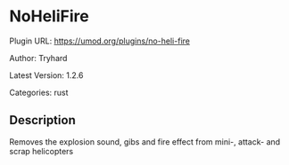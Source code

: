 # NoHeliFire

Plugin URL: https://umod.org/plugins/no-heli-fire

Author: Tryhard

Latest Version: 1.2.6

Categories: rust

## Description

Removes the explosion sound, gibs and fire effect from mini-, attack- and scrap helicopters
